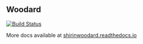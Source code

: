  Woodard 
--------
[![Build Status](https://travis-ci.com/shirinhunold/woodard.svg?branch=master)](https://travis-ci.com/shirinhunold/woodard)

More docs available at [shirinwoodard.readthedocs.io](https://shirinwoodard.readthedocs.io)





